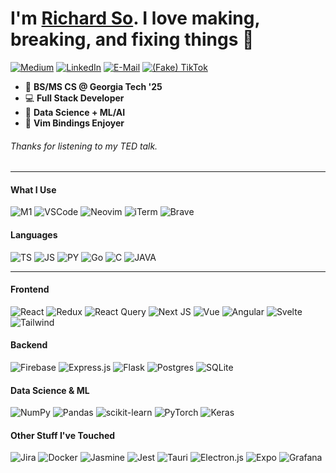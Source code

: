 # I'm [Richard So](https://rso.vercel.app). I love making, breaking, and fixing things 🤠

<!-- <a href="https://github.com/richardso21"><img src="https://github-readme-stats.vercel.app/api?username=richardso21&show_icons=true&theme=algolia&hide=prs,issues" /></a>
<img src="https://github-readme-stats.vercel.app/api/top-langs/?username=richardso21&exclude_repo=GTAgency-OCR&layout=compact&theme=algolia" /> -->

<!-- #### My Links -->
[![Medium](https://img.shields.io/badge/Medium-12100E?style=for-the-badge&logo=medium&logoColor=white)](https://richardso21.medium.com)
[![LinkedIn](https://img.shields.io/badge/LinkedIn-0077B5?style=for-the-badge&logo=linkedin&logoColor=white)](https://linkedin.com/in/richardso21)
[![E-Mail](https://img.shields.io/badge/Gmail-D14836?style=for-the-badge&logo=gmail&logoColor=white)](mailto:richardso2021@gmail.com)
[![(Fake) TikTok](https://img.shields.io/badge/TikTok-000000?style=for-the-badge&logo=tiktok&logoColor=white)](https://youtu.be/dQw4w9WgXcQ)

 - 🐝 **BS/MS CS @ Georgia Tech '25**
 - 💻 **Full Stack Developer**
 - 🧪 **Data Science + ML/AI**
 - 🖖 **Vim Bindings Enjoyer**

###### _Thanks for listening to my TED talk._

---

#### What I Use
![M1](https://img.shields.io/badge/apple%20silicon-333333?style=for-the-badge&logo=apple&logoColor=white)
![VSCode](https://img.shields.io/badge/Visual_Studio_Code-0078D4?style=for-the-badge&logo=visual%20studio%20code&logoColor=white)
![Neovim](https://img.shields.io/badge/NeoVim-%2357A143.svg?&style=for-the-badge&logo=neovim&logoColor=white)
![iTerm](https://img.shields.io/badge/iTerm2-000000?style=for-the-badge&logo=iterm2&logoColor=white)
![Brave](https://img.shields.io/badge/Brave-FF1B2D?style=for-the-badge&logo=Brave&logoColor=white)

#### Languages
![TS](https://img.shields.io/badge/TypeScript-007ACC?style=for-the-badge&logo=typescript&logoColor=white)
![JS](https://img.shields.io/badge/JavaScript-F7DF1E?style=for-the-badge&logo=javascript&logoColor=black)
![PY](https://img.shields.io/badge/Python-14354C?style=for-the-badge&logo=python&logoColor=white)
![Go](https://img.shields.io/badge/go-%2300ADD8.svg?style=for-the-badge&logo=go&logoColor=white)
![C](https://img.shields.io/badge/c-%2300599C.svg?style=for-the-badge&logo=c&logoColor=white)
![JAVA](https://img.shields.io/badge/Java-ED8B00?style=for-the-badge&logo=java&logoColor=white)

---

#### Frontend
![React](https://img.shields.io/badge/React-20232A?style=for-the-badge&logo=react&logoColor=61DAFB)
![Redux](https://img.shields.io/badge/redux-%23593d88.svg?style=for-the-badge&logo=redux&logoColor=white)
![React Query](https://img.shields.io/badge/-React%20Query-FF4154?style=for-the-badge&logo=react%20query&logoColor=white)
![Next JS](https://img.shields.io/badge/Next-black?style=for-the-badge&logo=next.js&logoColor=white)
![Vue](https://img.shields.io/badge/Vue.js-35495E?style=for-the-badge&logo=vue.js&logoColor=4FC08D)
![Angular](https://img.shields.io/badge/Angular-DD0031?style=for-the-badge&logo=angular&logoColor=white)
![Svelte](https://img.shields.io/badge/Svelte-4A4A55?style=for-the-badge&logo=svelte&logoColor=FF3E00)
![Tailwind](https://img.shields.io/badge/Tailwind_CSS-38B2AC?style=for-the-badge&logo=tailwind-css&logoColor=white)

#### Backend
![Firebase](https://img.shields.io/badge/Firebase-039BE5?style=for-the-badge&logo=Firebase&logoColor=white)
![Express.js](https://img.shields.io/badge/express.js-%23404d59.svg?style=for-the-badge&logo=express&logoColor=%2361DAFB)
![Flask](https://img.shields.io/badge/Flask-000000?style=for-the-badge&logo=flask&logoColor=white)
![Postgres](https://img.shields.io/badge/postgres-%23316192.svg?style=for-the-badge&logo=postgresql&logoColor=white)
![SQLite](https://img.shields.io/badge/sqlite-%2307405e.svg?style=for-the-badge&logo=sqlite&logoColor=white)

#### Data Science & ML
![NumPy](https://img.shields.io/badge/numpy-%23013243.svg?style=for-the-badge&logo=numpy&logoColor=white)
![Pandas](https://img.shields.io/badge/pandas-%23150458.svg?style=for-the-badge&logo=pandas&logoColor=white)
![scikit-learn](https://img.shields.io/badge/scikit--learn-%23F7931E.svg?style=for-the-badge&logo=scikit-learn&logoColor=white)
![PyTorch](https://img.shields.io/badge/PyTorch-%23EE4C2C.svg?style=for-the-badge&logo=PyTorch&logoColor=white)
![Keras](https://img.shields.io/badge/Keras-%23D00000.svg?style=for-the-badge&logo=Keras&logoColor=white)

#### Other Stuff I've Touched
![Jira](https://img.shields.io/badge/jira-%230A0FFF.svg?style=for-the-badge&logo=jira&logoColor=white)
![Docker](https://img.shields.io/badge/docker-%230db7ed.svg?style=for-the-badge&logo=docker&logoColor=white)
![Jasmine](https://img.shields.io/badge/-Jasmine-%238A4182?style=for-the-badge&logo=Jasmine&logoColor=white)
![Jest](https://img.shields.io/badge/-jest-%23C21325?style=for-the-badge&logo=jest&logoColor=white)
![Tauri](https://img.shields.io/badge/tauri-%2324C8DB.svg?style=for-the-badge&logo=tauri&logoColor=%23FFFFFF)
![Electron.js](https://img.shields.io/badge/Electron-191970?style=for-the-badge&logo=Electron&logoColor=white)
![Expo](https://img.shields.io/badge/expo-1C1E24?style=for-the-badge&logo=expo&logoColor=#D04A37)
![Grafana](https://img.shields.io/badge/grafana-%23F46800.svg?style=for-the-badge&logo=grafana&logoColor=white)




